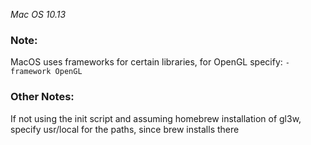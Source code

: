 _Mac OS 10.13_

### Note:
MacOS uses frameworks for certain libraries,
for OpenGL specify: `-framework OpenGL`

### Other Notes:
If not using the init script and assuming homebrew installation of gl3w, specify usr/local for the paths, since brew installs there

